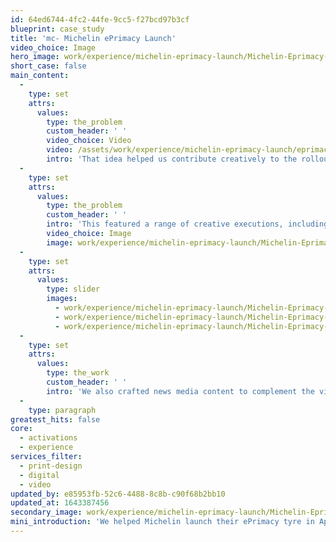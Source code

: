 ```yaml
---
id: 64ed6744-4fc2-44fe-9cc5-f27bcd97b3cf
blueprint: case_study
title: 'mc- Michelin ePrimacy Launch'
video_choice: Image
hero_image: work/experience/michelin-eprimacy-launch/Michelin-Eprimacy-38-Experience-Full-Image-1360x768.5.jpg
short_case: false
main_content:
  -
    type: set
    attrs:
      values:
        type: the_problem
        custom_header: ' '
        video_choice: Video
        video: /assets/work/experience/michelin-eprimacy-launch/eprimacy-social-videos_large.mp4
        intro: 'That idea helped us contribute creatively to the rollout of this campaign. Before we started on any creative work, we worked with Michelin and their media agency to work out which assets would work best for different stages of the customer journey.'
  -
    type: set
    attrs:
      values:
        type: the_problem
        custom_header: ' '
        intro: 'This featured a range of creative executions, including online video and social media. Each asset was customised to get a different response, depending on where the customer will be on their road to buying a new set of tyres.'
        video_choice: Image
        image: work/experience/michelin-eprimacy-launch/Michelin-Eprimacy-38-Experience-Large-927x522.jpg
  -
    type: set
    attrs:
      values:
        type: slider
        images:
          - work/experience/michelin-eprimacy-launch/Michelin-Eprimacy-38-Experience-Small-740x416.25-3.jpg
          - work/experience/michelin-eprimacy-launch/Michelin-Eprimacy-38-Experience-Small-740x416.25-1.jpg
          - work/experience/michelin-eprimacy-launch/Michelin-Eprimacy-38-Experience-Small-740x416.25-4.jpg
  -
    type: set
    attrs:
      values:
        type: the_work
        custom_header: ' '
        intro: 'We also crafted news media content to complement the visual assets. We wrote a duo of articles about the key benefits of the tyre to appear in major news platforms like the Evening Standard, the Mirror and more. '
  -
    type: paragraph
greatest_hits: false
core:
  - activations
  - experience
services_filter:
  - print-design
  - digital
  - video
updated_by: e85953fb-52c6-4488-8c8b-c90f68b2bb10
updated_at: 1643387456
secondary_image: work/experience/michelin-eprimacy-launch/Michelin-Eprimacy-38-Experience-Secondary-Image-896x597.jpg
mini_introduction: 'We helped Michelin launch their ePrimacy tyre in April and May 2021. Rather than starting with a specific media or execution, we helped them build on the 2 selling points of the tyre, namely that it''s better for the environment and it can save you money on fuel.'
---
```

